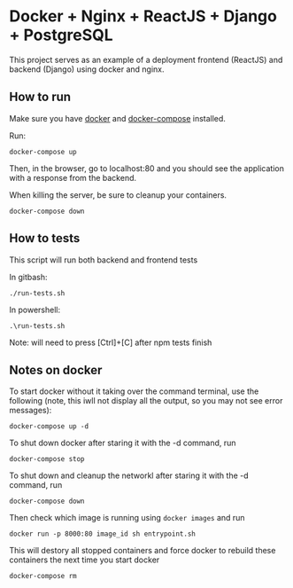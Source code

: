 # Docker + Nginx + ReactJS + Django + PostgreSQL

This project serves as an example of a deployment frontend (ReactJS) and backend (Django) using docker and nginx.

## How to run

Make sure you have [docker](https://docs.docker.com/install/) and [docker-compose](https://docs.docker.com/compose/install/) installed.

 Run:

```shell
docker-compose up
```

Then, in the browser, go to localhost:80 and you should see the application with a response from the backend.

When killing the server, be sure to cleanup your containers.

```shell
docker-compose down
```

## How to tests
This script will run both backend and frontend tests

In gitbash:
```shell
./run-tests.sh
```
In powershell:
```shell
.\run-tests.sh
```

Note: will need to press [Ctrl]+[C] after npm tests finish


## Notes on docker

To start docker without it taking over the command terminal, use the following (note, this iwll not display all the output, so you may not see error messages):
```shell
docker-compose up -d
```

To shut down docker after staring it with the -d command, run
```shell
docker-compose stop
```

To shut down and cleanup the networkl after staring it with the -d command, run
```shell
docker-compose down
```

Then check which image is running using `docker images` and run
```shell
docker run -p 8000:80 image_id sh entrypoint.sh
```

This will destory all stopped containers and force docker to rebuild these containers the next time you start docker

```shell
docker-compose rm
```

